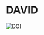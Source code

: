 # DAVID
[![DOI](https://zenodo.org/badge/669297866.svg)](https://zenodo.org/badge/latestdoi/669297866)
